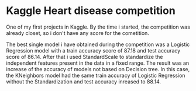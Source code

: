 # Kaggle Heart disease competition

One of my first projects in Kaggle. By the time i started, the competition was already closet, so i don't have any score for the cometition.

The best single model i have obtained during the competition was a Logistic Regression model with a train accuracy score of 87.18 and test accuracy score of 86.14. After that i used StandardScale to standardize the independent features present in the data in a fixed range. The result was an increase of the accuracy of models not based on Decision tree. In this case, the KNeighbors model had the same train accuracy of Logistic Regression without the Standardization and test accuracy inreased to 88.14.
